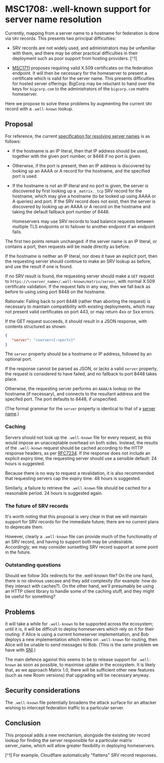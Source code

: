 # MSC1708: .well-known support for server name resolution

Currently, mapping from a server name to a hostname for federation is done via
`SRV` records. This presents two principal difficulties:

 * SRV records are not widely used, and administrators may be unfamiliar with
   them, and there may be other practical difficulties in their deployment such
   as poor support from hosting providers. [^1]

 * [MSC1711](https://github.com/matrix-org/matrix-doc/pull/1711) proposes
   requiring valid X.509 certificates on the
   federation endpoint. It will then be necessary for the homeserver to present
   a certificate which is valid for the server name. This presents difficulties
   for hosted server offerings: BigCorp may be reluctant to hand over the
   keys for `bigcorp.com` to the administrators of the `bigcorp.com` matrix
   homeserver.

Here we propose to solve these problems by augmenting the current `SRV` record
with a `.well-known` lookup.

## Proposal

For reference, the current [specification for resolving server
names](https://matrix.org/docs/spec/server_server/unstable.html#resolving-server-names)
is as follows:

* If the hostname is an IP literal, then that IP address should be used,
  together with the given port number, or 8448 if no port is given.

* Otherwise, if the port is present, then an IP address is discovered by
  looking up an AAAA or A record for the hostname, and the specified port is
  used.

* If the hostname is not an IP literal and no port is given, the server is
  discovered by first looking up a `_matrix._tcp` SRV record for the
  hostname, which may give a hostname (to be looked up using AAAA or A queries)
  and port.  If the SRV record does not exist, then the server is discovered by
  looking up an AAAA or A record on the hostname and taking the default
  fallback port number of 8448.

  Homeservers may use SRV records to load balance requests between multiple TLS
  endpoints or to failover to another endpoint if an endpoint fails.

The first two points remain unchanged: if the server name is an IP literal, or
contains a port, then requests will be made directly as before.

If the hostname is neither an IP literal, nor does it have an explicit port,
then the requesting server should continue to make an SRV lookup as before, and
use the result if one is found.

If *no* SRV result is found, the requesting server should make a `GET` request
to `https://\<server_name>/.well-known/matrix/server`, with normal X.509
certificate validation. If the request fails in any way, then we fall back as
before to using using port 8448 on the hostname.

Rationale: Falling back to port 8448 (rather than aborting the request) is
necessary to maintain compatibility with existing deployments, which may not
present valid certificates on port 443, or may return 4xx or 5xx errors.

If the GET request succeeds, it should result in a JSON response, with contents
structured as shown:

```json
{
   "server": "<server>[:<port>]"
}
```

The `server` property should be a hostname or IP address, followed by an
optional port.

If the response cannot be parsed as JSON, or lacks a valid `server` property,
the request is considered to have failed, and no fallback to port 8448 takes
place.

Otherwise, the requesting server performs an `AAAA/A` lookup on the hostname
(if necessary), and connects to the resultant address and the specifed
port. The port defaults to 8448, if unspecified.

(The formal grammar for the `server` property is identical to that of a [server
name](https://matrix.org/docs/spec/appendices.html#server-name).)

### Caching

Servers should not look up the `.well-known` file for every request, as this
would impose an unacceptable overhead on both sides. Instead, the results of
the `.well-known` request should be cached according to the HTTP response
headers, as per [RFC7234](https://tools.ietf.org/html/rfc7234). If the response
does not include an explicit expiry time, the requesting server should use a
sensible default: 24 hours is suggested.

Because there is no way to request a revalidation, it is also recommended that
requesting servers cap the expiry time. 48 hours is suggested.

Similarly, a failure to retrieve the `.well-known` file should be cached for
a reasonable period. 24 hours is suggested again.

### The future of SRV records

It's worth noting that this proposal is very clear in that we will maintain
support for SRV records for the immediate future; there are no current plans to
deprecate them.

However, clearly a `.well-known` file can provide much of the functionality of
an SRV record, and having to support both may be undesirable. Accordingly, we
may consider sunsetting SRV record support at some point in the future.

### Outstanding questions

Should we follow 30x redirects for the .well-known file? On the one hand, there
is no obvious usecase and they add complexity (for example: how do they
interact with caches?). On the other hand, we'll presumably be using an HTTP
client library to handle some of the caching stuff, and they might be useful
for something?

## Problems

It will take a while for `.well-known` to be supported across the ecosystem;
until it is, it will be difficult to deploy homeservers which rely on it for
their routing: if Alice is using a current homeserver implementation, and Bob
deploys a new implementation which relies on `.well-known` for routing, then
Alice will be unable to send messages to Bob. (This is the same problem we have with
[SNI](https://github.com/matrix-org/synapse/issues/1491#issuecomment-415153428).)

The main defence against this seems to be to release support for `.well-known`
as soon as possible, to maximise uptake in the ecosystem. It is likely that, as
we approach Matrix 1.0, there will be sufficient other new features (such as
new Room versions) that upgrading will be necessary anyway.


## Security considerations

The `.well-known` file potentially broadens the attack surface for an attacker
wishing to intercept federation traffic to a particular server.

## Conclusion

This proposal adds a new mechanism, alongside the existing `SRV` record lookup
for finding the server responsible for a particular matrix server_name, which
will allow greater flexibility in deploying homeservers.


[^1] For example, Cloudflare automatically "flattens" SRV record responses.

